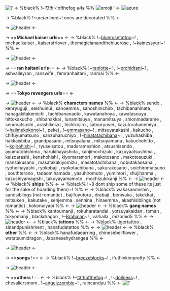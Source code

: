 ![?](https://media.discordapp.net/attachments/1126713705346904095/1208596674163904564/tumblr_inline_mn98yuhqtv1qz4rgp540.gif?ex=65e3dc5d&is=65d1675d&hm=71e661595a7c85e6facbfb232226199fa11065bdf7744eeea8e5a8f25bd10e1e&)
-> %black% !~*13th*~!ofthefog ~~urls~~ %% ![emoji](https://media.discordapp.net/attachments/1126713705346904095/1208600923727728691/Tumblr_l_9145526614672805.gif?ex=65e3e052&is=65d16b52&hm=63dc0853d9b605ae5a2821e2403827a934624b7d5397d49187b62e39139e95ed&) ! <-
![azure](https://media.discordapp.net/attachments/1126713705346904095/1208596644011188274/Untitled804_20240218095813.png?ex=65e3dc56&is=65d16756&hm=3a5ce459722acc94a772ed5396c86d20d6de19af76e847db6d4797de7a08ddda&)

-> %black% !~*under*lined~! ones are decorated %% <-

-> ![header](https://media.discordapp.net/attachments/1126713705346904095/1208596962543144980/barinhas29.gif?ex=65e3dca2&is=65d167a2&hm=559f0cd1fa2d003fe6498091003de7298b25e68184f8a6f4cfd27061c7993f0a&) <-

-> ==**Michael kaiser urls**== <-
-> %black% !~[bluerosetattoo](https://rentry.co/bluerosetattoo)~! , michaelkaiser , kaisersfrlover , themagicianandthebluerose , !~[kainessyuri](https://rentry.co/kainessyuri)~! %% <-

-> ![header](https://media.discordapp.net/attachments/1126713705346904095/1208596962543144980/barinhas29.gif?ex=65e3dca2&is=65d167a2&hm=559f0cd1fa2d003fe6498091003de7298b25e68184f8a6f4cfd27061c7993f0a&) <-

-> ==**ran haitani urls**== <-
-> %black% !~[ranlotte](https://rentry.co/ranlotte)~! , !~[orchidtani](https://rentry.co/orchidtani)~! , ashvalleyran , ranswife , femranhaitani , ranmai %% <-

-> ![header](https://media.discordapp.net/attachments/1126713705346904095/1208596962543144980/barinhas29.gif?ex=65e3dca2&is=65d167a2&hm=559f0cd1fa2d003fe6498091003de7298b25e68184f8a6f4cfd27061c7993f0a&) <-

-> ==**Tokyo revengers urls**== <-

-> ![header](https://media.discordapp.net/attachments/1126713705346904095/1208596962543144980/barinhas29.gif?ex=65e3dca2&is=65d167a2&hm=559f0cd1fa2d003fe6498091003de7298b25e68184f8a6f4cfd27061c7993f0a&) <-
-> %black% **characters names** %% <- 
-> %black% sendo , kenryuguji , seishuinui , sanoemma , sanoshinichiro , tachibanahinata , hanagakitakemichi , tachibananaoto , kawatanahoya , kawatasouya , hittokakucho , shibahakkai , lunamitsuya , manamitsuya , shionmadarame , sendoatsushi , arashikeizo , hishikojiro , satouryusei ,  kazutorahanemiya , !~[hajimekokonoi](https://rentry.co/hajimekokonoi)~! , pekej , !~[emmasano](https://rentry.co/emmasano)~! , mitsuyatakashi , kakucho , chifuyumatsuno , sanzuharuchiyo , !~[hinatatachibana](https://rentry.co/HinataTachibana)~! , yuzuhashiba , hakkaishiba , grandpasano , mitsuyaluna , mitsuyamana , kakuchohitto , !~[kojirohishi](https://rentry.co/kojirohishi)~! , ryuseisatou , madarameshion , atsushisendo , ayumutobishima , harukihayashida , kanjimochizuki , kazuyaatsushima , keizoarashi , kenshohishi , kiyomaramori , makotosano , makotosuzuki , mansakusano , masatakakiyomizu , masatotachibana , nobutakaosanai , ryoheihayashi , ryokobaji , ryokotachibana , sakurakosano , soichiromatsuno , southterano , tadaomihamada , yasuhiromuto , yumimori , shujihanma , kazushiyamagishi , takuyayamamoto , mochizukikanji %% <- 
-> ![header](https://media.discordapp.net/attachments/1126713705346904095/1208596962543144980/barinhas29.gif?ex=65e3dca2&is=65d167a2&hm=559f0cd1fa2d003fe6498091003de7298b25e68184f8a6f4cfd27061c7993f0a&) <-
-> %black% **ships** %% <-
-> %black% !~(i dont ship some of these its just for the sake of hoarding them)~! %% <-
-> %black% wakasaomishin , sanosiblings (not romantic) , bajifuyutora , drabaji , benwaka , takekkai , mitsuken , kakutake , senjemma , senhina , hinaemma , akashisiblings (not romantic) , kokonuiyaoi %% <- 
-> ![header](https://media.discordapp.net/attachments/1126713705346904095/1208596962543144980/barinhas29.gif?ex=65e3dca2&is=65d167a2&hm=559f0cd1fa2d003fe6498091003de7298b25e68184f8a6f4cfd27061c7993f0a&) <-
-> %black% **gang names** %% <-
-> %black% kantoumanji , rokuharatandai , yotsuyakaidan , toman , tokyomanji , blackdragon , !~[Brahman](https://rentry.co/brahman)~! , valhalla , mizomid5 %% <- 
-> ![header](https://media.discordapp.net/attachments/1126713705346904095/1208596962543144980/barinhas29.gif?ex=65e3dca2&is=65d167a2&hm=559f0cd1fa2d003fe6498091003de7298b25e68184f8a6f4cfd27061c7993f0a&) <-
-> %black% **tattoos** %% <-
-> %black% tigertattoo , sinandpunishment , hanafudatattoo %% <- 
-> ![header](https://media.discordapp.net/attachments/1126713705346904095/1208596962543144980/barinhas29.gif?ex=65e3dca2&is=65d167a2&hm=559f0cd1fa2d003fe6498091003de7298b25e68184f8a6f4cfd27061c7993f0a&) <-
-> %black% **other** %% <-
-> %black% hanafudaearring , chinesebellflower , watatsumidragon , Japanesehydrangea %% <- 

-> ![header](https://media.discordapp.net/attachments/1126713705346904095/1208596962543144980/barinhas29.gif?ex=65e3dca2&is=65d167a2&hm=559f0cd1fa2d003fe6498091003de7298b25e68184f8a6f4cfd27061c7993f0a&) <-

-> ==**songs** !== <-
-> %black% !~[breezeblocks](https://rentry.co/breezeblocks)~! , ifuthinkimpretty %% <- 

-> ![header](https://media.discordapp.net/attachments/1126713705346904095/1208596962543144980/barinhas29.gif?ex=65e3dca2&is=65d167a2&hm=559f0cd1fa2d003fe6498091003de7298b25e68184f8a6f4cfd27061c7993f0a&) <-

-> ==**others** !== <-
-> %black% !~[13thofthefog](https://rentry.co/13thofthefog)~! , !~[dollness](https://rentry.co/dollness)~! , chevaliersmom , !~[angelzzombie](https://rentry.co/angelzzombie)~! , raincandyu %% <-
![?](https://media.discordapp.net/attachments/1126713705346904095/1208596879462498314/Untitled805_20240218101213.png?ex=65e3dc8e&is=65d1678e&hm=c4d43585176f747e5cbc38bf0e3eeda3d59b14aab17fd30bea11be4d927c73da&)
